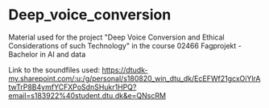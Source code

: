 # Deep_voice_conversion
Material used for the project "Deep Voice Conversion and Ethical Considerations of such Technology" in the course 02466 Fagprojekt - Bachelor in AI and data

Link to the soundfiles used:
https://dtudk-my.sharepoint.com/:u:/g/personal/s180820_win_dtu_dk/EcEFWf21gcxOiYlrAtwTrP8B4ymfYCFXPoSdnSHukr1HPQ?email=s183922%40student.dtu.dk&e=QNscRM
